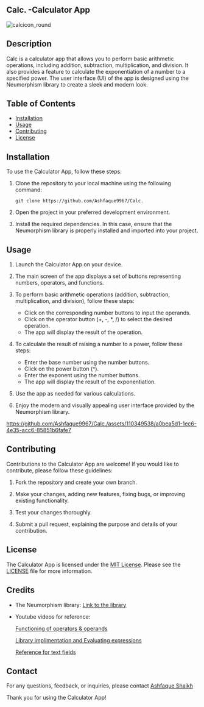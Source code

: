 
## Calc. -Calculator App
![calcicon_round](https://github.com/Ashfaque9967/Calc./assets/110349538/018f8479-8f07-4cb4-a4e0-accd43ceba65)

## Description

Calc is a calculator app that allows you to perform basic arithmetic operations, including addition, subtraction, multiplication, and division. It also provides a feature to calculate the exponentiation of a number to a specified power. The user interface (UI) of the app is designed using the Neumorphism library to create a sleek and modern look.
## Table of Contents

- [Installation](#installation)
- [Usage](#usage)
- [Contributing](#contributing)
- [License](#license)

## Installation

To use the Calculator App, follow these steps:

1. Clone the repository to your local machine using the following command:

   ```
   git clone https://github.com/Ashfaque9967/Calc.
   ```

2. Open the project in your preferred development environment.

3. Install the required dependencies. In this case, ensure that the Neumorphism library is properly installed and imported into your project.

## Usage

1. Launch the Calculator App on your device.

2. The main screen of the app displays a set of buttons representing numbers, operators, and functions.

3. To perform basic arithmetic operations (addition, subtraction, multiplication, and division), follow these steps:

   - Click on the corresponding number buttons to input the operands.
   - Click on the operator button (+, -, *, /) to select the desired operation.
   - The app will display the result of the operation.

4. To calculate the result of raising a number to a power, follow these steps:

   - Enter the base number using the number buttons.
   - Click on the power button (^).
   - Enter the exponent using the number buttons.
   - The app will display the result of the exponentiation.

5. Use the app as needed for various calculations.

6. Enjoy the modern and visually appealing user interface provided by the Neumorphism library.

https://github.com/Ashfaque9967/Calc./assets/110349538/a0bea5d1-1ec6-4e35-acc6-85851b6fafe7

## Contributing

Contributions to the Calculator App are welcome! If you would like to contribute, please follow these guidelines:

1. Fork the repository and create your own branch.

2. Make your changes, adding new features, fixing bugs, or improving existing functionality.

3. Test your changes thoroughly.

4. Submit a pull request, explaining the purpose and details of your contribution.

## License

The Calculator App is licensed under the [MIT License](https://opensource.org/licenses/MIT). Please see the [LICENSE](LICENSE) file for more information.

## Credits

- The Neumorphism library: [Link to the library](https://github.com/fornewid/neumorphism)
- Youtube videos for reference:
  
  [Functioning of operators & operands](https://www.youtube.com/watch?v=2hSHgungOKI&t=505s)
  
  [Library implimentation and Evaluating expressions](https://www.youtube.com/watch?v=-VsatCUSxek)
  
  [Reference for text fields](https://www.youtube.com/watch?v=wr6-XZ89-k8&t=1498s)
  
## Contact

For any questions, feedback, or inquiries, please contact [Ashfaque Shaikh](https://twitter.com/AshfaqueSkh_02)

Thank you for using the Calculator App!
